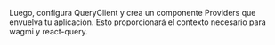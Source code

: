Luego, configura QueryClient y crea un componente Providers que envuelva tu aplicación. Esto proporcionará el contexto necesario para wagmi y react-query.